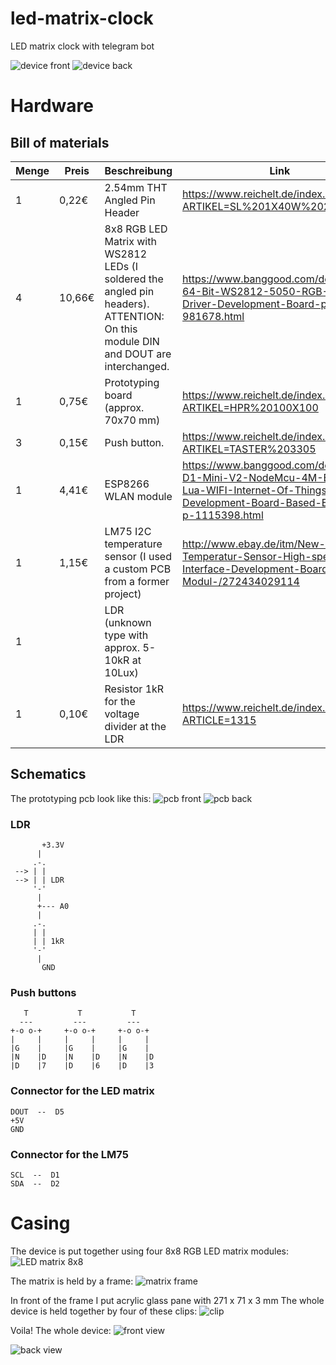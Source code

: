 # led-matrix-clock
LED matrix clock with telegram bot

![device front](https://github.com/bratwoscht/led-matrix-clock/raw/master/pictures/device_front.jpg "device front")
![device back](https://github.com/bratwoscht/led-matrix-clock/raw/master/pictures/device_back.jpg "device back")

# Hardware

## Bill of materials

| Menge | Preis  | Beschreibung | Link |
| ----- | ------ | ------ | ----- |
| 1     | 0,22€  | 2.54mm THT Angled Pin Header| https://www.reichelt.de/index.html?ARTIKEL=SL%201X40W%202,54 |
| 4     | 10,66€ | 8x8 RGB LED Matrix with WS2812 LEDs (I soldered the angled pin headers). ATTENTION: On this module DIN and DOUT are interchanged. | https://www.banggood.com/de/CJMCU-64-Bit-WS2812-5050-RGB-LED-Driver-Development-Board-p-981678.html |
| 1     | 0,75€  | Prototyping board (approx. 70x70 mm) |  https://www.reichelt.de/index.html?ARTIKEL=HPR%20100X100 |
| 3     | 0,15€  | Push button. | https://www.reichelt.de/index.html?ARTIKEL=TASTER%203305 |
| 1     | 4,41€  | ESP8266 WLAN module | https://www.banggood.com/de/WeMos-D1-Mini-V2-NodeMcu-4M-Bytes-Lua-WIFI-Internet-Of-Things-Development-Board-Based-ESP8266-p-1115398.html |
| 1     | 1,15€  | LM75 I2C temperature sensor (I used a custom PCB from a former project) | http://www.ebay.de/itm/New-LM75A-Temperatur-Sensor-High-speed-I2C-Interface-Development-Board-Modul-/272434029114 |
| 1     |        | LDR (unknown type with approx. 5-10kR at 10Lux) | | 
| 1     | 0,10€  | Resistor 1kR for the voltage divider at the LDR | https://www.reichelt.de/index.html?ARTICLE=1315 |

## Schematics

The prototyping pcb look like this:
![pcb front](https://github.com/bratwoscht/led-matrix-clock/raw/master/schematics/pcb_front.jpg "PCB front")
![pcb back](https://github.com/bratwoscht/led-matrix-clock/raw/master/schematics/pcb_back.jpg "PCB back")


### LDR
```
       +3.3V
      |
     .-.
 --> | |
 --> | | LDR
     '-'
      |
      +--- A0
      |
     .-.
     | |
     | | 1kR
     '-'
      |
       GND
```

### Push buttons
```
   T           T           T
  ---         ---         ---
+-o o-+     +-o o-+     +-o o-+
|     |     |     |     |     |
|G    |     |G    |     |G    |
|N    |D    |N    |D    |N    |D
|D    |7    |D    |6    |D    |3
```

### Connector for the LED matrix
```
DOUT  --  D5
+5V
GND
```

### Connector for the LM75
```
SCL  --  D1
SDA  --  D2
```

# Casing

The device is put together using four 8x8 RGB LED matrix modules: 
![LED matrix 8x8](https://github.com/bratwoscht/led-matrix-clock/raw/master/casing/LED-Matrix%208x8.jpg "The LED-matrix 8x8")

The matrix is held by a frame:
![matrix frame](https://github.com/bratwoscht/led-matrix-clock/raw/master/casing/Matrixgitter.jpg "The matrix frame")

In front of the frame I put acrylic glass pane with 271 x 71 x 3 mm
The whole device is held together by four of these clips:
![clip](https://github.com/bratwoscht/led-matrix-clock/raw/master/casing/Klammer.jpg "The clip")

Voila! The whole device:
![front view](https://github.com/bratwoscht/led-matrix-clock/raw/master/casing/Gesamtbauwerk_vorne.jpg "The whole device front view")

![back view](https://github.com/bratwoscht/led-matrix-clock/raw/master/casing/Gesamtbauwerk_hinten.jpg "The whole device back view")


